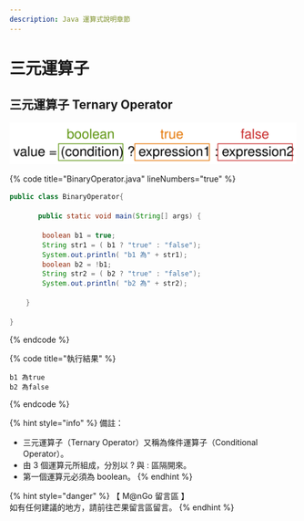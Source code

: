 ```yaml
---
description: Java 運算式說明章節
---
```


# 三元運算子

## 三元運算子 Ternary Operator

<img src="../../../../.gitbook/assets/file.drawing (1).svg" alt="" class="gitbook-drawing">

{% code title="BinaryOperator.java" lineNumbers="true" %}
```java
public class BinaryOperator{

       public static void main(String[] args) {
		
		boolean b1 = true;
		String str1 = ( b1 ? "true" : "false");
		System.out.println( "b1 為" + str1);
		boolean b2 = !b1;
		String str2 = ( b2 ? "true" : "false");
		System.out.println( "b2 為" + str2);

	}
       
}
```
{% endcode %}

{% code title="執行結果" %}
```
b1 為true
b2 為false
```
{% endcode %}

{% hint style="info" %}
備註：

* 三元運算子（Ternary Operator）又稱為條件運算子（Conditional Operator）。
* 由 3 個運算元所組成，分別以 ? 與 : 區隔開來。&#x20;
* 第一個運算元必須為 boolean。
{% endhint %}

{% hint style="danger" %}
【 M@nGo 留言區 】\
如有任何建議的地方，請前往芒果留言區留言。
{% endhint %}

